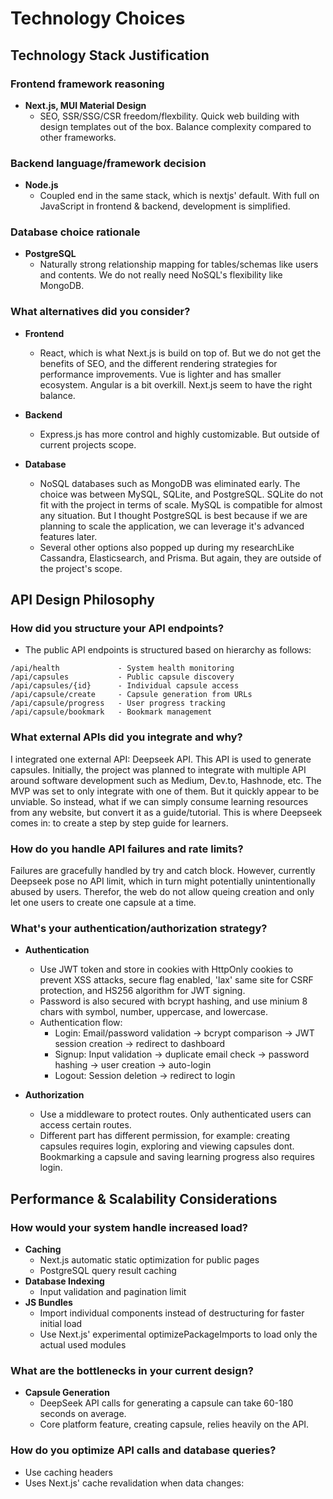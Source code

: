 # Technology Choices

## **Technology Stack Justification**

### Frontend framework reasoning

-   **Next.js, MUI Material Design**
    -   SEO, SSR/SSG/CSR freedom/flexbility. Quick web building with design templates out of the box. Balance complexity compared to other frameworks.

### Backend language/framework decision

-   **Node.js**
    -   Coupled end in the same stack, which is nextjs' default. With full on JavaScript in frontend & backend, development is simplified.

### Database choice rationale

-   **PostgreSQL**
    -   Naturally strong relationship mapping for tables/schemas like users and contents. We do not really need NoSQL's flexibility like MongoDB.

### What alternatives did you consider?

-   **Frontend**

    -   React, which is what Next.js is build on top of. But we do not get the benefits of SEO, and the different rendering strategies for performance improvements. Vue is lighter and has smaller ecosystem. Angular is a bit overkill. Next.js seem to have the right balance.

-   **Backend**

    -   Express.js has more control and highly customizable. But outside of current projects scope.

-   **Database**
    -   NoSQL databases such as MongoDB was eliminated early. The choice was between MySQL, SQLite, and PostgreSQL. SQLite do not fit with the project in terms of scale. MySQL is compatible for almost any situation. But I thought PostgreSQL is best because if we are planning to scale the application, we can leverage it's advanced features later.
    -   Several other options also popped up during my researchLike Cassandra, Elasticsearch, and Prisma. But again, they are outside of the project's scope.

## **API Design Philosophy**

### How did you structure your API endpoints?

-   The public API endpoints is structured based on hierarchy as follows:

```
/api/health             - System health monitoring
/api/capsules           - Public capsule discovery
/api/capsules/{id}      - Individual capsule access
/api/capsule/create     - Capsule generation from URLs
/api/capsule/progress   - User progress tracking
/api/capsule/bookmark   - Bookmark management
```

### What external APIs did you integrate and why?

I integrated one external API: Deepseek API. This API is used to generate capsules. Initially, the project was planned to integrate with multiple API around software development such as Medium, Dev.to, Hashnode, etc. The MVP was set to only integrate with one of them. But it quickly appear to be unviable. So instead, what if we can simply consume learning resources from any website, but convert it as a guide/tutorial. This is where Deepseek comes in: to create a step by step guide for learners.

### How do you handle API failures and rate limits?

Failures are gracefully handled by try and catch block. However, currently Deepseek pose no API limit, which in turn might potentially unintentionally abused by users. Therefor, the web do not allow queing creation and only let one users to create one capsule at a time.

### What's your authentication/authorization strategy?

-   **Authentication**

    -   Use JWT token and store in cookies with HttpOnly cookies to prevent XSS attacks, secure flag enabled, 'lax' same site for CSRF protection, and HS256 algorithm for JWT signing.
    -   Password is also secured with bcrypt hashing, and use minium 8 chars with symbol, number, uppercase, and lowercase.
    -   Authentication flow:
        -   Login: Email/password validation → bcrypt comparison → JWT session creation → redirect to dashboard
        -   Signup: Input validation → duplicate email check → password hashing → user creation → auto-login
        -   Logout: Session deletion → redirect to login

-   **Authorization**
    -   Use a middleware to protect routes. Only authenticated users can access certain routes.
    -   Different part has different permission, for example: creating capsules requires login, exploring and viewing capsules dont. Bookmarking a capsule and saving learning progress also requires login.

## **Performance & Scalability Considerations**

### How would your system handle increased load?

-   **Caching**
    -   Next.js automatic static optimization for public pages
    -   PostgreSQL query result caching
-   **Database Indexing**
    -   Input validation and pagination limit
-   **JS Bundles**
    -   Import individual components instead of destructuring for faster initial load
    -   Use Next.js' experimental optimizePackageImports to load only the actual used modules
### What are the bottlenecks in your current design?

-   **Capsule Generation**
    -   DeepSeek API calls for generating a capsule can take 60-180 seconds on average.
    -   Core platform feature, creating capsule, relies heavily on the API.

### How do you optimize API calls and database queries?

-   Use caching headers
-   Uses Next.js' cache revalidation when data changes:

